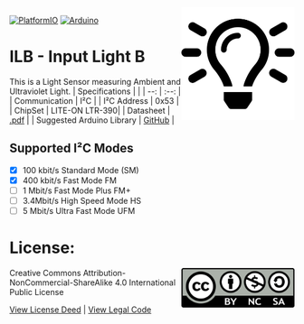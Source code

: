 <img src="assets/ILB.svg" width=200 align="right">

[![PlatformIO](https://github.com/domino4com/ILB/actions/workflows/platformio.yml/badge.svg)](https://github.com/domino4com/ILB/actions/workflows/platformio.yml)
[![Arduino](https://github.com/domino4com/ILB/actions/workflows/arduino.yml/badge.svg)](https://github.com/domino4com/ILB/actions/workflows/arduino.yml)


# ILB - Input Light B
This is a Light Sensor measuring Ambient and Ultraviolet Light.
| Specifications | |
| --: | :--: |
| Communication | I²C |
| I²C Address | 0x53 |
| ChipSet | LITE-ON LTR-390|
| Datasheet | [.pdf](https://optoelectronics.liteon.com/upload/download/DS86-2015-0004/LTR-390UV_Final_%20DS_V1%201.pdf) |
| Suggested Arduino Library | [GitHub](https://github.com/levkovigor/LTR390) |

## Supported I²C Modes
- [x] 100 kbit/s Standard Mode (SM) 
- [x] 400 kbit/s	Fast Mode	FM
- [ ] 1 Mbit/s	Fast Mode Plus	FM+
- [ ] 3.4Mbit/s	High Speed Mode	HS
- [ ] 5 Mbit/s	Ultra Fast Mode	UFM

# License: 
<img src="assets/CC-BY-NC-SA.png" width=200 align="right">
Creative Commons Attribution-NonCommercial-ShareAlike 4.0 International Public License

[View License Deed](https://creativecommons.org/licenses/by-nc-sa/4.0/) | [View Legal Code](https://creativecommons.org/licenses/by-nc-sa/4.0/legalcode)
